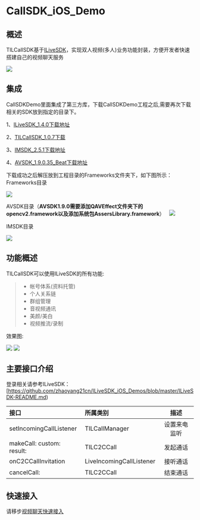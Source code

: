 # CallSDK_iOS_Demo
## 概述

TILCallSDK基于[ILiveSDK](https://github.com/zhaoyang21cn/ILiveSDK_iOS_Demos)，实现双人视频(多人)业务功能封装，方便开发者快速搭建自己的视频聊天服务

![](http://mc.qcloudimg.com/static/img/eac611468f299d64923299a6873ee447/image.png)


## 集成
CallSDKDemo里面集成了第三方库，下载CallSDKDemo工程之后,需要再次下载相关的SDK放到指定的目录下。

1、[ILiveSDK_1.4.0下载地址](http://dldir1.qq.com/hudongzhibo/ILiveSDK/ILiveSDK_1.4.0.zip)

2、[TILCallSDK_1.0.7下载](http://dldir1.qq.com/hudongzhibo/ILiveSDK/TILCallSDK_1.0.7.zip)

3、[IMSDK_2.5.1下载地址](http://dldir1.qq.com/hudongzhibo/ILiveSDK/IMSDK_2.5.1.zip)

4、[AVSDK_1.9.0.35_Beat下载地址](http://dldir1.qq.com/hudongzhibo/ILiveSDK/AVSDK_1.9.0.35_Beat.zip)

下载成功之后解压放到工程目录的Frameworks文件夹下，如下图所示：
Frameworks目录

![](http://mc.qcloudimg.com/static/img/65349e480c8cb235f54615c55931aa2d/image.png)

AVSDK目录（**AVSDK1.9.0需要添加QAVEffect文件夹下的opencv2.framework以及添加系统包AssersLibrary.framework**）
 
![](http://mc.qcloudimg.com/static/img/6285a0b1b22a75536c4f8c8e0650cc92/image.png)

IMSDK目录

![](http://mc.qcloudimg.com/static/img/153f848ce2135a6427d2b455bc03aa94/image.png)

## 功能概述

TILCallSDK可以使用ILiveSDK的所有功能:
>* 帐号体系(资料托管)
>* 个人关系链
>* 群组管理
>* 音视频通讯
>* 美颜/美白
>* 视频推流/录制

效果图:

![](http://mc.qcloudimg.com/static/img/394688c8f4fe587fc73240b0d61e00d8/image.png)
![](http://mc.qcloudimg.com/static/img/a4e9ddfb28e4512870dae7eceba9666a/image.png)


## 主要接口介绍

登录相关请参考ILiveSDK：[https://github.com/zhaoyang21cn/ILiveSDK_iOS_Demos/blob/master/ILiveSDK-README.md)

接口|所属类别|描述
:--|:--|:--:
setIncomingCallListener|TILCallManager|设置来电监听
makeCall: custom: result:|TILC2CCall|发起通话
onC2CCallInvitation|LiveIncomingCallListener|接听通话
cancelCall:|TILC2CCall|结束通话


## 快速接入
请移步[视频聊天快速接入](https://github.com/zhaoyang21cn/CallSDK_iOS_Demo/blob/master/TILCallSDK-README.md)
